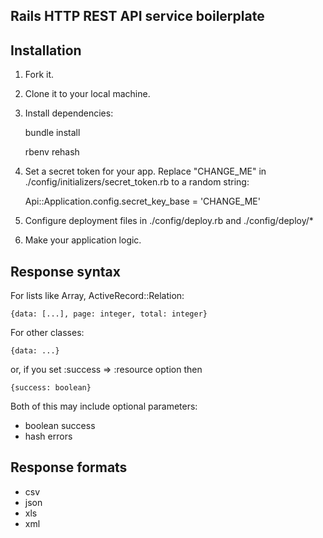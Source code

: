 Rails HTTP REST API service boilerplate
---------------------------------------

Installation
------------

1. Fork it.

2. Clone it to your local machine.

3. Install dependencies:

    bundle install

    rbenv rehash

4. Set a secret token for your app. Replace "CHANGE_ME" in ./config/initializers/secret_token.rb to a random string:

    Api::Application.config.secret_key_base = 'CHANGE_ME'

5. Configure deployment files in ./config/deploy.rb and ./config/deploy/*

6. Make your application logic.

Response syntax
---------------

For lists like Array, ActiveRecord::Relation:

    {data: [...], page: integer, total: integer}

For other classes:

    {data: ...}

or, if you set :success => :resource option then

    {success: boolean}

Both of this may include optional parameters:

* boolean success
* hash errors

Response formats
----------------

* csv
* json
* xls
* xml
